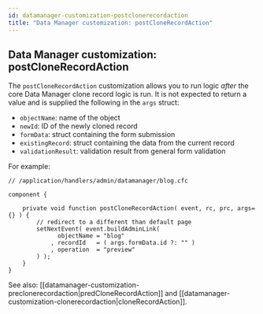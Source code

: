 ```yaml
---
id: datamanager-customization-postclonerecordaction
title: "Data Manager customization: postCloneRecordAction"
---
```


## Data Manager customization: postCloneRecordAction

The `postCloneRecordAction` customization allows you to run logic _after_ the core Data Manager clone record logic is run. It is not expected to return a value and is supplied the following in the `args` struct:

* `objectName`: name of the object
* `newId`: ID of the newly cloned record
* `formData`: struct containing the form submission
* `existingRecord`: struct containing the data from the current record
* `validationResult`: validation result from general form validation


For example:

```luceescript
// /application/handlers/admin/datamanager/blog.cfc

component {

	private void function postCloneRecordAction( event, rc, prc, args={} ) {
		// redirect to a different than default page
		setNextEvent( event.buildAdminLink(
			  objectName = "blog"
			, recordId   = ( args.formData.id ?: "" )
			, operation  = "preview"
		) );
	}
}
```

See also: [[datamanager-customization-preclonerecordaction|predCloneRecordAction]] and [[datamanager-customization-clonerecordaction|cloneRecordAction]].


